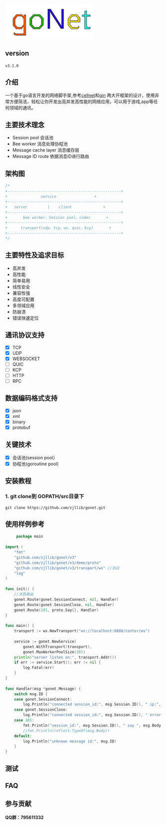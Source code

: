 
![gonetlogo](docs/logo.jpg)
## version
 `v3.1.0`
 
## 介绍
一个基于go语言开发的网络脚手架,参考[cellnet](https://github.com/davyxu/cellnet)和[gin](https://github.com/gin-gonic/gin) 两大开框架的设计，使用非常方便简洁，轻松让你开发出高并发高性能的网络应用，可以用于游戏,app等任何领域的通讯。

## 主要技术理念
- Session pool 会话池
- Bee worker  消息处理协程池
- Message cache layer 消息缓存层
- Message ID route 依据消息ID进行路由

## 架构图
```go
/*
+---------------------------------------------------+
+	            service		            +
+---------------------------------------------------+
+	server	       |	client	            +
+---------------------------------------------------+
+	    bee worker、Session pool、codec	    +
+---------------------------------------------------+
+	   transport(udp、tcp、ws、quic、kcp)	    +
+---------------------------------------------------+
*/
```


## 主要特性及追求目标
- 高并发
- 高性能
- 简单易用
- 线性安全
- 兼容性强
- 高度可配置
- 多领域应用
- 防崩溃
- 错误快速定位

## 通讯协议支持
- [x] TCP
- [x] UDP
- [x] WEBSOCKET
- [ ] QUIC
- [ ] KCP
- [ ] HTTP
- [ ] RPC
## 数据编码格式支持
- [x] json
- [x] xml
- [x] binary
- [x] protobuf

## 关键技术
- [x] 会话池(session pool）
- [x] 协程池(goroutine pool)

## 安装教程
### **1.** git clone到 GOPATH/src目录下

```
git clone https://github.com/zjllib/gonet.git
```

## 使用样例参考
```go
     package main

import (
	"fmt"
	"github.com/zjllib/gonet/v3"
	"github.com/zjllib/gonet/v3/demo/proto"
	"github.com/zjllib/gonet/v3/transport/ws" //协议
	"log"
)

func init() {
	//消息路由
	gonet.Route(gonet.SessionConnect, nil, Handler)
	gonet.Route(gonet.SessionClose, nil, Handler)
	gonet.Route(101, proto.Say{}, Handler)
}

func main() {
	transport := ws.NewTransport("ws://localhost:8088/center/ws")

	service := gonet.NewService(
		gonet.WithTransport(transport),
		gonet.MaxWorkerPoolSize(20))
	println("server listen on:", transport.Addr())
	if err := service.Start(); err != nil {
		log.Fatal(err)
	}
}

func Handler(msg *gonet.Message) {
	switch msg.ID {
	case gonet.SessionConnect:
		log.Println("connected session_id:", msg.Session.ID(), " ip:", msg.Session.RemoteAddr().String())
	case gonet.SessionClose:
		log.Println("connected session_id:", msg.Session.ID(), " error:", msg.Body)
	case 101:
		fmt.Println("session_id:", msg.Session.ID(), " say ", msg.Body.(*proto.Say).Content)
		//fmt.Println(reflect.TypeOf(msg.Body))
	default:
		log.Println("unknown message id:", msg.ID)
	}
}


```


## 测试
## FAQ
## 参与贡献
#### QQ群：795611332

